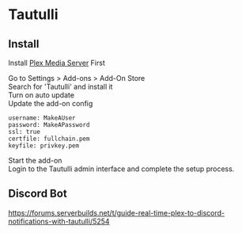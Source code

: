 # Tautulli

## Install
Install [Plex Media Server](PLEX.md) First  

Go to Settings > Add-ons > Add-On Store  
Search for 'Tautulli' and install it  
Turn on auto update  
Update the add-on config  
```
username: MakeAUser  
password: MakeAPassword  
ssl: true  
certfile: fullchain.pem  
keyfile: privkey.pem  
```
Start the add-on  
Login to the Tautulli admin interface and complete the setup process.  

## Discord Bot  
https://forums.serverbuilds.net/t/guide-real-time-plex-to-discord-notifications-with-tautulli/5254  

